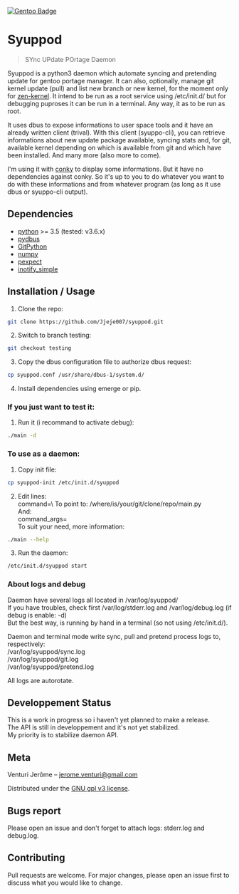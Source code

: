 [![Gentoo Badge](https://www.gentoo.org/assets/img/badges/gentoo-badge.png)](https://www.gentoo.org)

# Syuppod
> SYnc UPdate POrtage Daemon

Syuppod is a python3 daemon which automate syncing and pretending update
for gentoo portage manager. It can also, optionally, manage git kernel update (pull) and 
list new branch or new kernel, for the moment only for [zen-kernel](https://github.com/zen-kernel/zen-kernel).
It intend to be run as a root service using /etc/init.d/ but for debugging puproses it can be run in a terminal. 
Any way, it as to be run as root.

It uses dbus to expose informations to user space tools and it have an already written client (trival).
With this client (syuppo-cli), you can retrieve informations about new update package available, syncing stats and,
for git, available kernel depending on which is available from git and which have been installed.
And many more (also more to come).

I'm using it with [conky](https://github.com/brndnmtthws/conky) to display some informations. But it have no 
dependencies against conky. So it's up to you to do whatever you want to do with these informations and from
whatever program (as long as it use dbus or syuppo-cli output).


## Dependencies

* [python](https://www.python.org/) >= 3.5 (tested: v3.6.x)
* [pydbus](https://github.com/LEW21/pydbus)
* [GitPython](https://github.com/gitpython-developers/GitPython)
* [numpy](https://numpy.org/)
* [pexpect](https://github.com/pexpect/pexpect)
* [inotify_simple](https://github.com/chrisjbillington/inotify_simple)


## Installation / Usage

1. Clone the repo:
```bash
git clone https://github.com/Jjeje007/syuppod.git
```
2. Switch to branch testing:
```bash
git checkout testing
```
3. Copy the dbus configuration file to authorize dbus request:
```bash
cp syuppod.conf /usr/share/dbus-1/system.d/
```
4. Install dependencies using emerge or pip.

### If you just want to test it:

1. Run it (i recommand to activate debug):
```bash
./main -d
```

### To use as a daemon:

1. Copy init file:
```bash
cp syuppod-init /etc/init.d/syuppod
```
2. Edit lines:\
    command=\ 
   To point to: /where/is/your/git/clone/repo/main.py\
   And:\
    command_args=\
   To suit your need, more information:
```bash
./main --help
```
3. Run the daemon:
```bash
/etc/init.d/syuppod start
```

### About logs and debug

Daemon have several logs all located in /var/log/syuppod/\
If you have troubles, check first /var/log/stderr.log and /var/log/debug.log (if debug is enable: -d)\
But the best way, is running by hand in a terminal (so not using /etc/init.d/).

Daemon and terminal mode write sync, pull and pretend process logs to, respectively:\
/var/log/syuppod/sync.log\
/var/log/syuppod/git.log\
/var/log/syuppod/pretend.log

All logs are autorotate.

## Developpement Status

This is a work in progress so i haven't yet planned to make a release.\
The API is still in developpement and it's not yet stabilized.\
My priority is to stabilize daemon API.


## Meta

Venturi Jerôme – jerome.venturi@gmail.com

Distributed under the [GNU gpl v3 license](https://www.gnu.org/licenses/gpl-3.0.html).

## Bugs report

Please open an issue and don't forget to attach logs: stderr.log and debug.log. 

## Contributing

Pull requests are welcome. For major changes, please open an issue first to discuss what you would like to change.

